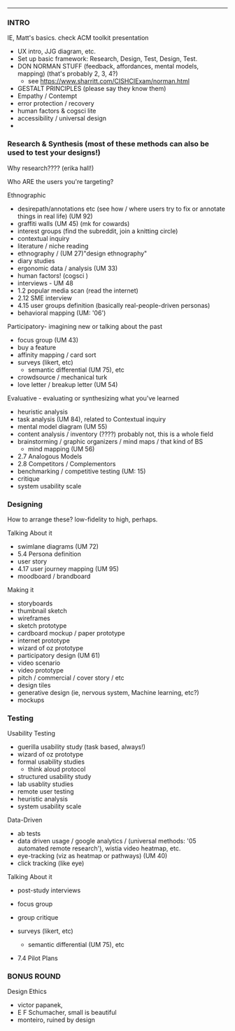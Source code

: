 
---
### INTRO
IE, Matt's basics. check ACM toolkit presentation

- UX intro, JJG diagram, etc.  
- Set up basic framework: Research, Design, Test, Design, Test.
- DON NORMAN STUFF (feedback, affordances, mental models, mapping) (that's probably 2, 3, 4?)
  - see https://www.sharritt.com/CISHCIExam/norman.html
- GESTALT PRINCIPLES (please say they know them)
- Empathy / Contempt
- error protection / recovery
- human factors & cogsci lite 
- accessibility / universal design
-

### Research & Synthesis (most of these methods can also be used to test your designs!)

Why research???? (erika hall!)

Who ARE the users you're targeting?

Ethnographic
- desirepath/annotations etc (see how / where users try to fix or annotate things in real life) (UM 92)  
- graffiti walls (UM 45) (mk for cowards)
- interest groups (find the subreddit, join a knitting circle)
- contextual inquiry
- literature / niche reading
- ethnography / (UM 27)"design ethnography"
- diary studies
- ergonomic data / analysis (UM 33)
- human factors! (cogsci )
- interviews - UM 48
- 1.2 popular media scan (read the internet)
- 2.12 SME interview
- 4.15 user groups definition (basically real-people-driven personas)
- behavioral mapping (UM: '06')

Participatory- imagining new or talking about the past
- focus group (UM 43)
- buy a feature
- affinity mapping / card sort
- surveys (likert, etc)
  - semantic differential (UM 75), etc
- crowdsource / mechanical turk
- love letter / breakup letter (UM 54)

Evaluative - evaluating or synthesizing what you've learned
- heuristic analysis
- task analysis (UM 84), related to Contextual inquiry
- mental model diagram (UM 55)  
- content analysis / inventory (????) probably not, this is a whole field
- brainstorming / graphic organizers / mind maps / that kind of BS
  - mind mapping (UM 56)
- 2.7 Analogous Models
- 2.8 Competitors / Complementors
- benchmarking / competitive testing (UM: 15)
- critique
- system usability scale


### Designing

How to arrange these?  low-fidelity to high, perhaps.

Talking About it
- swimlane diagrams (UM 72)
- 5.4 Persona definition
- user story
- 4.17 user journey mapping (UM 95)
- moodboard / brandboard

Making it
- storyboards
- thumbnail sketch
- wireframes  
- sketch prototype
- cardboard mockup / paper prototype
- internet prototype
- wizard of oz prototype
- participatory design (UM 61)
- video scenario
- video prototype
- pitch / commercial / cover story / etc
- design tiles
- generative design (ie, nervous system, Machine learning, etc?)
- mockups

### Testing

Usability Testing
- guerilla usability study (task based, always!)
- wizard of oz prototype
- formal usability studies
  - think aloud protocol
- structured usability study
- lab usablity studies
- remote user testing
- heuristic analysis
- system usability scale

Data-Driven
- ab tests
- data driven usage / google analytics / (universal methods: '05 automated remote research'), wistia video heatmap, etc.  
- eye-tracking (viz as heatmap or pathways) (UM 40)
- click tracking (like eye)

Talking About it
- post-study interviews
- focus group
- group critique
- surveys (likert, etc)
  - semantic differential (UM 75), etc

- 7.4 Pilot Plans

### BONUS ROUND
Design Ethics

- victor papanek,
- E F Schumacher, small is beautiful
- monteiro, ruined by design
